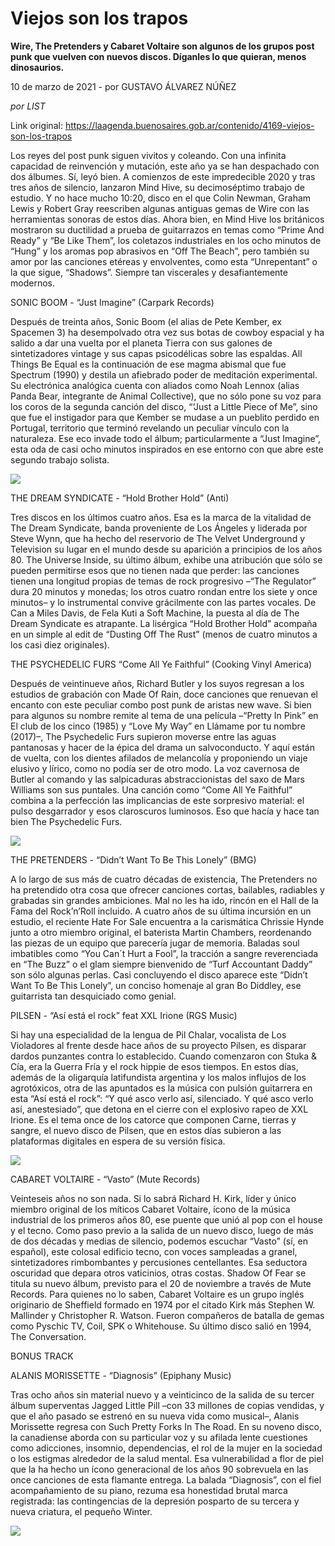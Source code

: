 # Viejos son los trapos

**Wire, The Pretenders y Cabaret Voltaire son algunos de los grupos post punk que vuelven con nuevos discos. Díganles lo que quieran, menos dinosaurios.**

10 de marzo de 2021 - por GUSTAVO ÁLVAREZ NÚÑEZ

_por LIST_

Link original: https://laagenda.buenosaires.gob.ar/contenido/4169-viejos-son-los-trapos



Los reyes del post punk siguen vivitos y coleando. Con una infinita capacidad de reinvención y mutación, este año ya se han despachado con dos álbumes. Sí, leyó bien. A comienzos de este impredecible 2020 y tras tres años de silencio, lanzaron Mind Hive, su decimoséptimo trabajo de estudio. Y no hace mucho 10:20, disco en el que Colin Newman, Graham Lewis y Robert Gray reescriben algunas antiguas gemas de Wire con las herramientas sonoras de estos días. Ahora bien, en Mind Hive los británicos mostraron su ductilidad a prueba de guitarrazos en temas como “Prime And Ready” y “Be Like Them”, los coletazos industriales en los ocho minutos de “Hung” y los aromas pop abrasivos en “Off The Beach”, pero también su amor por las canciones etéreas y envolventes, como esta “Unrepentant” o la que sigue, “Shadows”. Siempre tan viscerales y desafiantemente modernos.




SONIC BOOM - “Just Imagine” (Carpark Records)




Después de treinta años, Sonic Boom (el alias de Pete Kember, ex Spacemen 3) ha desempolvado otra vez sus botas de cowboy espacial y ha salido a dar una vuelta por el planeta Tierra con sus galones de sintetizadores vintage y sus capas psicodélicas sobre las espaldas. All Things Be Equal es la continuación de ese magma abismal que fue Spectrum (1990) y destila un afiebrado poder de meditación experimental. Su electrónica analógica cuenta con aliados como Noah Lennox (alias Panda Bear, integrante de Animal Collective), que no sólo pone su voz para los coros de la segunda canción del disco, “‘Just a Little Piece of Me”, sino que fue el instigador para que Kember se mudase a un pueblito perdido en Portugal, territorio que terminó revelando un peculiar vínculo con la naturaleza. Ese eco invade todo el álbum; particularmente a “Just Imagine”, esta oda de casi ocho minutos inspirados en ese entorno con que abre este segundo trabajo solista.




![](https://cdn.flowlikemusic.com/files/images/38619/f98c2f7d-a36d-4ea2-908c-fdcd9fcf058d.jpg)




THE DREAM SYNDICATE - “Hold Brother Hold” (Anti)




Tres discos en los últimos cuatro años. Esa es la marca de la vitalidad de The Dream Syndicate, banda proveniente de Los Ángeles y liderada por Steve Wynn, que ha hecho del reservorio de The Velvet Underground y Television su lugar en el mundo desde su aparición a principios de los años 80. The Universe Inside, su último álbum, exhibe una atribución que sólo se pueden permitirse esos que no tienen nada que perder: las canciones tienen una longitud propias de temas de rock progresivo –“The Regulator” dura 20 minutos y monedas; los otros cuatro rondan entre los siete y once minutos– y lo instrumental convive grácilmente con las partes vocales. De Can a Miles Davis, de Fela Kuti a Soft Machine, la puesta al día de The Dream Syndicate es atrapante. La lisérgica “Hold Brother Hold” acompaña en un simple al edit de “Dusting Off The Rust” (menos de cuatro minutos a los casi diez originales).




THE PSYCHEDELIC FURS “Come All Ye Faithful” (Cooking Vinyl America)




Después de veintinueve años, Richard Butler y los suyos regresan a los estudios de grabación con Made Of Rain, doce canciones que renuevan el encanto con este peculiar combo post punk de aristas new wave. Si bien para algunos su nombre remite al tema de una película –“Pretty In Pink” en El club de los cinco (1985) y “Love My Way” en Llámame por tu nombre (2017)–, The Psychedelic Furs supieron moverse entre las aguas pantanosas y hacer de la épica del drama un salvoconducto. Y aquí están de vuelta, con los dientes afilados de melancolía y proponiendo un viaje elusivo y lírico, como no podía ser de otro modo. La voz cavernosa de Butler al comando y las salpicaduras abstraccionistas del saxo de Mars Williams son sus puntales. Una canción como “Come All Ye Faithful” combina a la perfección las implicancias de este sorpresivo material: el pulso desgarrador y esos claroscuros luminosos. Eso que hacía y hace tan bien The Psychedelic Furs.




![](https://cdn.flowlikemusic.com/files/images/38620/210b21aa-20e6-4c7d-8698-ff64141ea754.jpg)




THE PRETENDERS - “Didn’t Want To Be This Lonely” (BMG)




A lo largo de sus más de cuatro décadas de existencia, The Pretenders no ha pretendido otra cosa que ofrecer canciones cortas, bailables, radiables y grabadas sin grandes ambiciones. Mal no les ha ido, rincón en el Hall de la Fama del Rock’n’Roll incluido. A cuatro años de su última incursión en un estudio, el reciente Hate For Sale encuentra a la carismática Chrissie Hynde junto a otro miembro original, el baterista Martin Chambers, reordenando las piezas de un equipo que parecería jugar de memoria. Baladas soul imbatibles como “You Can´t Hurt a Fool”, la tracción a sangre reverenciada en “The Buzz” o el glam siempre bienvenido de “Turf Accountant Daddy” son sólo algunas perlas. Casi concluyendo el disco aparece este “Didn’t Want To Be This Lonely”, un conciso homenaje al gran Bo Diddley, ese guitarrista tan desquiciado como genial.




PILSEN - “Así está el rock” feat XXL Irione (RGS Music)




Si hay una especialidad de la lengua de Pil Chalar, vocalista de Los Violadores al frente desde hace años de su proyecto Pilsen, es disparar dardos punzantes contra lo establecido. Cuando comenzaron con Stuka & Cía, era la Guerra Fría y el rock hippie de esos tiempos. En estos días, además de la oligarquía latifundista argentina y los malos influjos de los agrotóxicos, otra de las apuntados es la música con pulsión guitarrera en esta “Así está el rock”: “Y qué asco verlo así, silenciado. Y qué asco verlo así, anestesiado”, que detona en el cierre con el explosivo rapeo de XXL Irione. Es el tema once de los catorce que componen Carne, tierras y sangre, el nuevo disco de Pilsen, que en estos días subieron a las plataformas digitales en espera de su versión física.




![](https://cdn.flowlikemusic.com/files/images/38621/74bc7ea3-5c8d-41c6-bbf8-06da65c057aa.jpg)




CABARET VOLTAIRE - “Vasto” (Mute Records)




Veinteseis años no son nada. Si lo sabrá Richard H. Kirk, líder y único miembro original de los míticos Cabaret Voltaire, ícono de la música industrial de los primeros años 80, ese puente que unió al pop con el house y el tecno. Como paso previo a la salida de un nuevo disco, luego de más de dos décadas y medias de silencio, podemos escuchar “Vasto” (sí, en español), este colosal edificio tecno, con voces sampleadas a granel, sintetizadores rimbombantes y percusiones centellantes. Esa seductora oscuridad que depara otros vaticinios, otras costas. Shadow Of Fear se titula su nuevo álbum, previsto para el 20 de noviembre a través de Mute Records. Para quienes no lo saben, Cabaret Voltaire es un grupo inglés originario de Sheffield formado en 1974 por el citado Kirk más Stephen W. Mallinder y Christopher R. Watson. Fueron compañeros de batalla de gemas como Pyschic TV, Coil, SPK o Whitehouse. Su último disco salió en 1994, The Conversation.




BONUS TRACK




ALANIS MORISSETTE - “Diagnosis” (Epiphany Music)




Tras ocho años sin material nuevo y a veinticinco de la salida de su tercer álbum superventas Jagged Little Pill –con 33 millones de copias vendidas, y que el año pasado se estrenó en su nueva vida como musical–, Alanis Morissette regresa con Such Pretty Forks In The Road. En su noveno disco, la canadiense aborda con su particular voz y su afilada lente cuestiones como adicciones, insomnio, dependencias, el rol de la mujer en la sociedad o los estigmas alrededor de la salud mental. Esa vulnerabilidad a flor de piel que la ha hecho un ícono generacional de los años 90 sobrevuela en las once canciones de esta flamante entrega. La balada “Diagnosis”, con el fiel acompañamiento de su piano, rezuma esa honestidad brutal marca registrada: las contingencias de la depresión posparto de su tercera y nueva criatura, el pequeño Winter.




![](https://cdn.flowlikemusic.com/files/images/38622/eeec8a17-8cfb-46f4-b837-a17f4673cf32.jpg)



